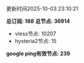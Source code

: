 更新时间2025-10-03 23:10:21

**总订阅: 188**
**总节点: 36914**
- vless节点: 10207
- hysteria2节点: 15

**google ping有效节点: 239**
